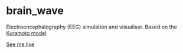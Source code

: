 # brain_wave

Electroencephalography (EEG) simulation and visualiser.
Based on the [Kuramoto model](https://en.wikipedia.org/wiki/Kuramoto_model#cite_note-1)

[See me live](https://freddywordingham.github.io/brain_wave/ "Brain Wave")
